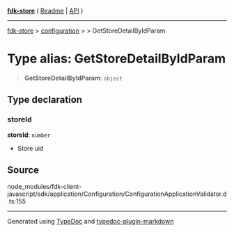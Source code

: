 [**fdk-store**](../../../README.md) ( [Readme](../../../README.md) \| [API](../../../API.md) )

---

[fdk-store](../../../API.md) > [configuration](../../README.md) > [<internal>](../README.md) > GetStoreDetailByIdParam

# Type alias: GetStoreDetailByIdParam

> **GetStoreDetailByIdParam**: `object`

## Type declaration

### storeId

**storeId**: `number`

- Store uid

## Source

node_modules/fdk-client-javascript/sdk/application/Configuration/ConfigurationApplicationValidator.d.ts:155

---

Generated using [TypeDoc](https://typedoc.org/) and [typedoc-plugin-markdown](https://www.npmjs.com/package/typedoc-plugin-markdown)
